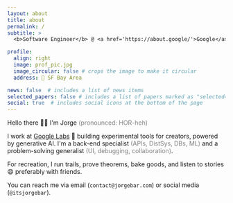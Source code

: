 ```yaml
---
layout: about
title: about
permalink: /
subtitle: > 
  <b>Software Engineer</b> @ <a href='https://about.google/'>Google</a> • <b>Previously:</b><a href='https://about.meta.com/'> Meta</a>

profile:
  align: right
  image: prof_pic.jpg
  image_circular: false # crops the image to make it circular
  address: 📍 SF Bay Area

news: false  # includes a list of news items
selected_papers: false # includes a list of papers marked as "selected={true}"
social: true  # includes social icons at the bottom of the page
---
```

Hello there 👋🏻 I'm Jorge <span style="color:grey">(pronounced: HOR-heh)</span> 

I work at <a href='https://labs.google/'>Google Labs</a> 🧪 building experimental tools for creators, powered by generative AI. I'm a back-end specialist <span style="color:grey">(APIs, DistSys, DBs, ML)</span> and a problem-solving generalist <span style="color:grey">(UI, debugging, collaboration)</span>.

For recreation, I run trails, prove theorems, bake goods, and listen to stories 😄 preferably with friends.

You can reach me via email (`contact@jorgebar.com`) or social media (`@itsjorgebar`).